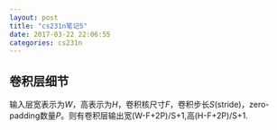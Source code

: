 ```yaml
---
layout: post
title: "cs231n笔记5"
date: 2017-03-22 22:06:55
categories: cs231n
---
```

## 卷积层细节
输入层宽表示为$W$，高表示为$H$，卷积核尺寸$F$，卷积步长$S$(stride)，zero-padding数量$P$。则有卷积层输出宽(W-F+2P)/S+1,高(H-F+2P)/S+1.